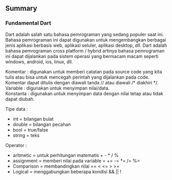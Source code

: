 ## Summary
### Fundamental Dart

Dart adalah salah satu bahasa pemrograman yang sedang populer saat ini. Bahasa pemrograman ini dapat digunakan untuk mengembangkan berbagai jenis aplikasi berbasis web, aplikasi seluler, aplikasi desktop, dll. Dart adalah bahasa pemrograman cross platform / hybrid artinya bahasa pemrograman ini dapat dijalankan pada sistem operasi yang bermacam macam seperti windows, android, ios, linux, dll.

Komentar : digunakan untuk memberi catatan pada source code yang kita tulis atau bisa untuk mencegah perintah yang dijalankan pada code. Komentar dapat ditulis dengan diawali tanda // atau diawali /* diakhiri */. <br>
Variable : digunakan untuk menyimpan nilai/data.<br>
Konstanta : digunakan untuk menyimpan data dengan nilai tetap atau tidak dapat diubah.


Tipe data : 
* int = bilangan bulat
* double = bilangan pecahan
* bool = true/false
* string = teks

Operator : 
* aritmetic = untuk perhitungan matematis + - * / %
* assignment = memberi nilai pada variable = += -= *= /= %=
* Comparison = membandingkan nilai == < <= > >=
* Logical = menggabungkan beberapa kondisi && || !



